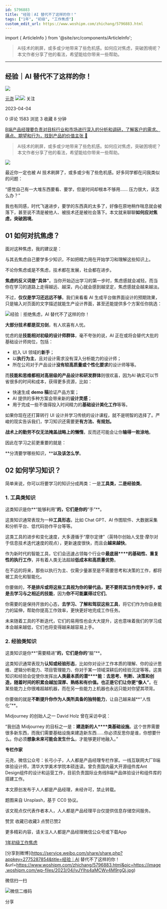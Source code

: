 ```yaml
---
id: 5796883
title: "经验｜AI 替代不了这样的你！"
tags: ["1年", "初级", "工作焦虑"]
custom_edit_url: https://www.woshipm.com/zhichang/5796883.html
---
```

import { ArticleInfo } from '@site/src/components/ArticleInfo';

<ArticleInfo
    author="元尧"
    authorLink="https://www.woshipm.com/u/796023"
    published="2023-04-04"
    views={1583}
    comments={0}
    collects={3}
/>

> AI技术的刷屏，或多或少地带来了些危机感。如何应对焦虑，突破困境呢？本文作者分享了他的看法，希望能给你带来一些帮助。

---

## 经验｜AI 替代不了这样的你！

[![](https://static.woshipm.com/APP_U_202205_20220513165559_1122.jpeg?imageView2/1/w/72/h/72/q/100)](https://www.woshipm.com/u/796023)

[元尧](https://www.woshipm.com/u/796023) ![](https://static.woshipm.com/tag/1121_1@2x.png)![](https://static.woshipm.com/tag/2105_1@2x.png) 关注

2023-04-04

0 评论 1583 浏览 3 收藏 8 分钟

[B端产品经理要负责对目标行业和市场进行深入的分析和调研，了解客户的需求、痛点、期望和行为，找到产品的价值主张 🔗](https://ke.qidianla.com/courses/bcpm)

> AI技术的刷屏，或多或少地带来了些危机感。如何应对焦虑，突破困境呢？本文作者分享了他的看法，希望能给你带来一些帮助。

![](https://image.woshipm.com/wp-files/2023/04/ivJYlhs4aMCWv4M9rgQj.jpg)

最近你一定也被 AI 技术刷屏了，或多或少有了些危机感。好多同学都在问我类似的问题：

“感觉自己有一大堆东西要看、要学，但是时间却根本不够用…… 压力很大，该怎么办？”

我也有同感，时代飞速进步，要学的东西真的太多了，好像在原地稍作喘息就会被落下，甚至说不清是被他人、被技术还是被社会落下。本文就来聊聊**如何应对焦虑，突破困境**。

## 01 如何对抗焦虑？

面对这种焦虑，我的建议是：

与其去焦虑自己要学多少知识，不如把精力用在开始学习和理解这些知识上。

不论你焦虑或是不焦虑，技术都在发展，社会都在进步。

**焦虑的反义词是“具体”**。当你开始迈出学习的第一步时，焦虑感就会减轻。而当你在学习的道路上走得越远、越深，内心就会感到越坚定，焦虑感就会越来越淡。

不过，**仅仅是学习还远远不够**。我们来看看 AI 生成平台做界面设计的预期效果，只是输入对页面的文字描述就能生产设计界面，甚至还能提供多个方案任你挑选：

![经验｜拒绝焦虑，AI 替代不了这样的你！](https://image.woshipm.com/wp-files/2023/04/xiVLTxatp551r2ZlXkvX.gif)

**大部分技术都是双刃剑**，有人欢喜有人忧。

忧虑的是**技能相对初级的设计师群体**，毫不夸张的说，AI 正在或将会替代大批的基础设计师岗位，包括：

*   初入 UI 领域的**新手**；
*   以**执行为主**，且对设计需求没有深入分析能力的设计师；
*   所在公司对于产品设计**没有较高质量或个性化要求**的设计师等等。

而**技能和思维都相对高层级的产品设计和研发群体**则很欢喜，因为AI 确实可以节省很多的时间和成本，获得更多资源，比如：

*   快速生成 **demo 稿**验证产品方案；
*   AI 提供的多种方案会带来新的**设计灵感**；
*   用于完成一些不值得投入时间精力的**基础设计美化工作**等等。

如果你现在还打算转行 UI 设计并学习传统的设计课程，就不是明智的选择了。严峻的现实告诉我们，学习知识还需要更**有方法、有规划。**

**战术上的勤劳不仅无法掩盖战略上的懒惰**，反而还可能会让你**输得一败涂地**。

因此在学习之前更重要的就是：

**分清要学哪些知识，****以及该怎么学**。

## 02 如何学习知识？

简单来说，你可以将要学习的知识分成两类：一是**工具类，**二是**经验类**。

### 1\. 工具类知识

这类知识是你**“能够利用”**的，它们是你的**“手”**。

这类知识通常表现为一种**工具形态**，比如 Chat GPT、AI 作图软件、大数据采集和分析平台、低代码协作平台等等。

这类工具的进步和变化速度，大多遵循于“摩尔定律”（英特尔创始人戈登·摩尔对于信息技术迭代速度的观点），更新速度很快，而且会**越来越快**。

作为新时代的智能工具，它们会迅速占领每个行业中**最底层****的基础性、重复性的执行工作**，并有着人类无法超越**低成本和高质量优势**。

在不远的将来，那些以执行为主、仅需少量甚至是不需要思考和决策的工作，都将被工具化和智能化。

你要做的，**不是排斥或将这些工具视为你的替代品，更不要将其当作竞争对手，或是去学习与之相近的技能**，因为**你不可能赢得过它们**。

你需要的是保持开放的心态，**去学习、了解和驾驭这些工具**，将它们作为你自身能力的延伸，帮助你提高工作效率，更快更好地完成工作任务。

未来随着工具的不断迭代，它们的易用性也会大大提升，这也意味着我们的学习成本会越来越低，它们也将变得越来越容易上手。

### 2\. 经验类知识

这类知识是你**“需要精进”**的，它们是你的**“脑”**。

这类知识通常表现为**认知或经验形态**，比如你对设计工作本质的理解、你的设计思维、逻辑分析能力、项目管理能力、你对于某一领域深耕后的经验沉淀等等。这类知识和经验会促使你发挥出**人类最本质的潜****能：去思考、判断、决策和创造，**随着时间的积累会越加深厚、熟练和有价值。也正是它们让你**更“像人”**。在某些能力上你很难超越机器，而在另一些能力上机器也永远只能对你望其项背。

你要做的就是**不断提升你作为人类所具备的独特能力**，让自己越来越**“人性化”**。

Midjourney 的创始人之一 David Holz 曾在采访中说：

“我创造 Midjourney 的目标之一是：**建造新的人****类基础设施**。这个世界需要很多新东西，而我们需要基础设施来建造新东西……你必须反思你是谁，你想要什么。你必须**想象未来可能会发生什么**，才能够更好地融入。”

**专栏作家**

元尧，微信公众号：长弓小子，人人都是产品经理专栏作家。一线互联网大厂B端体验设计师，清华大学美术学院本硕连读。曾负责国内最大开源组件库Ant Design组件的设计和运营工作，目前负责国际业务线B端产品体验设计和组件库的搭建工作。

本文原创发布于人人都是产品经理，未经许可，禁止转载。

题图来自 Unsplash，基于 CC0 协议。

该文观点仅代表作者本人，人人都是产品经理平台仅提供信息存储空间服务。

赞赏 收藏已收藏3 点赞已赞2

更多精彩内容，请关注人人都是产品经理微信公众号或下载App

[1年](https://www.woshipm.com/tag/1%e5%b9%b4)[初级](https://www.woshipm.com/tag/%e5%88%9d%e7%ba%a7)[工作焦虑](https://www.woshipm.com/tag/%e5%b7%a5%e4%bd%9c%e7%84%a6%e8%99%91)

[分享到微博](https://service.weibo.com/share/share.php?appkey=2775287854&title=经验｜AI 替代不了这样的你！&url=https://www.woshipm.com/zhichang/5796883.html&pic=https://image.woshipm.com/wp-files/2023/04/ivJYlhs4aMCWv4M9rgQj.jpg)

微信扫一扫

![微信二维码](https://api.pwmqr.com/qrcode/create/?url=https://www.woshipm.com/zhichang/5796883.html)

分享